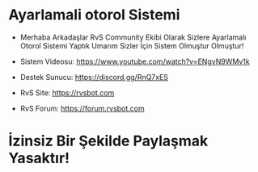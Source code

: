 # Ayarlamali otorol Sistemi


- Merhaba Arkadaşlar RvS Community Ekibi Olarak Sizlere Ayarlamalı Otorol Sistemi Yaptık  Umarım Sizler İçin Sistem Olmuştur Olmuştur!

- Sistem Videosu: https://www.youtube.com/watch?v=ENgvN9WMv1k
- Destek Sunucu: https://discord.gg/RnQ7xES​​
- RvS Site: https://rvsbot.com​​
- RvS Forum: https://forum.rvsbot.com​

# İzinsiz Bir Şekilde Paylaşmak Yasaktır!

